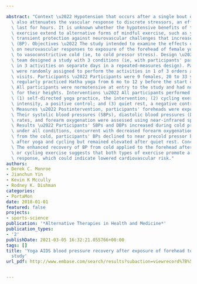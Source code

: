 ---
abstract: "Context \u2022 Hypotension that occurs after a single bout of aerobic exercise\
  \ also attenuates the vascular response to discrete stressors, an effect that can\
  \ last for hours. It is unknown whether the hypotensive benefits of traditional\
  \ exercise extend to alternative forms of mindful exercise, such as yoga, to confer\
  \ transient protection against neurovascular challenges that increase blood pressure\
  \ (BP). Objectives \u2022 The study intended to examine the effects of acute exercise\
  \ on neurovascular responses to exposure of the forehead of female yoga practitioners\
  \ to vasoconstrictive cold (ie, to cold pressor stress). Design \u2022 The research\
  \ team designed a study with 3 conditions (ie, with participants' participation\
  \ in 3 activities on separate days in a repeated-measures design). Participants\
  \ were randomly assigned to perform the activities in 1 of 3 orders across successive\
  \ visits. Participants \u2022 Participants were 9 females, 20 to 33 y old, who had\
  \ regularly practiced Hatha yoga from 6 mo to 12 y before the start of the study.\
  \ All participants were normotensive at entry to the study and had normal body weights\
  \ for their heights. Interventions \u2022 All participants performed 3 activities:\
  \ (1) self-directed yoga practice, the intervention; (2) cycling exercise at a self-selected\
  \ intensity, a positive control; and (3) quiet rest, a negative control. Outcome\
  \ Measures \u2022 Postintervention, participants' foreheads were exposed to cold.\
  \ Their systolic blood pressures (SBPs), diastolic blood pressures (DBPs), pulse\
  \ rates, and forearm oxygenation were assessed using near-infrared spectroscopy.\
  \ Results \u2022 Participants' SBPs and DBPs increased during cold pressor stress\
  \ under all conditions, concurrent with decreased forearm oxygenation. During recovery\
  \ from the cold, participants' BPs declined to near precold pressor baseline levels\
  \ after yoga and cycling but remained elevated after quiet rest. Conclusions \u2022\
  \ The enhanced recovery of BP from cold applied to the forehead after yoga practice\
  \ or cycling exercise suggests that both types of exercise promote a hypotensive\
  \ response, which could indicate lowered cardiovascular risk."
authors:
- Derek C. Monroe
- Jianchun Yin
- Kevin K Mccully
- Rodney K. Dishman
categories:
- PortaMon
date: 2018-01-01
featured: false
projects:
- sports-science
publication: '*Alternative Therapies in Health and Medicine*'
publication_types:
- '2'
publishDate: 2021-03-05 16:32:21.055766+00:00
tags: []
title: 'Yoga AIDS blood pressure recovery after exposure of forehead to cold: A pilot
  study'
url_pdf: http://www.embase.com/search/results?subaction=viewrecord%7B%5C&%7Dfrom=export%7B%5C&%7Did=L627410649

---
